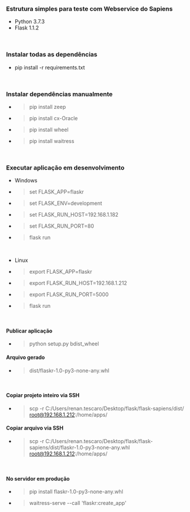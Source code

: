 ### Estrutura simples para teste com Webservice do Sapiens
* Python 3.7.3
* Flask 1.1.2

<br>

### Instalar todas as dependências
* pip install -r requirements.txt

<br>

### Instalar dependências manualmente
* > pip install zeep
* > pip install cx-Oracle
* > pip install wheel
* > pip install waitress

<br>

### Executar aplicação em desenvolvimento
* Windows
* > set FLASK_APP=flaskr
* > set FLASK_ENV=development
* > set FLASK_RUN_HOST=192.168.1.182
* > set FLASK_RUN_PORT=80
* > flask run

<br>

* Linux
* > export FLASK_APP=flaskr
* > export FLASK_RUN_HOST=192.168.1.212
* > export FLASK_RUN_PORT=5000
* > flask run

<br>

#### Publicar aplicação
* > python setup.py bdist_wheel
#### Arquivo gerado
* > dist/flaskr-1.0-py3-none-any.whl

<br>

#### Copiar projeto inteiro via SSH
* > scp -r C:/Users/renan.tescaro/Desktop/flask/flask-sapiens/dist/ root@192.168.1.212:/home/apps/
#### Copiar arquivo via SSH
* > scp -r C:/Users/renan.tescaro/Desktop/flask/flask-sapiens/dist/flaskr-1.0-py3-none-any.whl root@192.168.1.212:/home/apps/

<br>

#### No servidor em produção
* > pip install flaskr-1.0-py3-none-any.whl
* > waitress-serve --call 'flaskr:create_app'